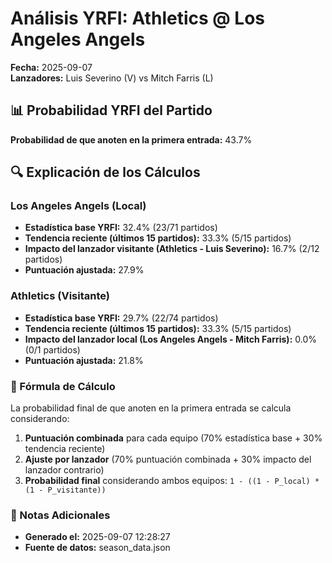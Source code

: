 # Análisis YRFI: Athletics @ Los Angeles Angels

**Fecha:** 2025-09-07  
**Lanzadores:** Luis Severino (V) vs Mitch Farris (L)

## 📊 Probabilidad YRFI del Partido

**Probabilidad de que anoten en la primera entrada:** 43.7%

## 🔍 Explicación de los Cálculos

### Los Angeles Angels (Local)
- **Estadística base YRFI:** 32.4% (23/71 partidos)
- **Tendencia reciente (últimos 15 partidos):** 33.3% (5/15 partidos)
- **Impacto del lanzador visitante (Athletics - Luis Severino):** 16.7% (2/12 partidos)
- **Puntuación ajustada:** 27.9%

### Athletics (Visitante)
- **Estadística base YRFI:** 29.7% (22/74 partidos)
- **Tendencia reciente (últimos 15 partidos):** 33.3% (5/15 partidos)
- **Impacto del lanzador local (Los Angeles Angels - Mitch Farris):** 0.0% (0/1 partidos)
- **Puntuación ajustada:** 21.8%

### 📝 Fórmula de Cálculo

La probabilidad final de que anoten en la primera entrada se calcula considerando:
1. **Puntuación combinada** para cada equipo (70% estadística base + 30% tendencia reciente)
2. **Ajuste por lanzador** (70% puntuación combinada + 30% impacto del lanzador contrario)
3. **Probabilidad final** considerando ambos equipos: `1 - ((1 - P_local) * (1 - P_visitante))`

### 📌 Notas Adicionales

- **Generado el:** 2025-09-07 12:28:27
- **Fuente de datos:** season_data.json
